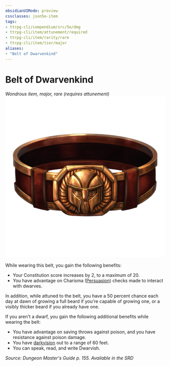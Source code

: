 ```yaml
---
obsidianUIMode: preview
cssclasses: json5e-item
tags:
- ttrpg-cli/compendium/src/5e/dmg
- ttrpg-cli/item/attunement/required
- ttrpg-cli/item/rarity/rare
- ttrpg-cli/item/tier/major
aliases: 
- "Belt of Dwarvenkind"
---
```

# Belt of Dwarvenkind
*Wondrous item, major, rare (requires attunement)*  
![](/CLI/items/img/belt-of-dwarvenkind.webp#right)


While wearing this belt, you gain the following benefits:

- Your Constitution score increases by 2, to a maximum of 20.  
- You have advantage on Charisma ([Persuasion](/CLI/skills.md#Persuasion)) checks made to interact with dwarves.  

In addition, while attuned to the belt, you have a 50 percent chance each day at dawn of growing a full beard if you're capable of growing one, or a visibly thicker beard if you already have one.

If you aren't a dwarf, you gain the following additional benefits while wearing the belt:

- You have advantage on saving throws against poison, and you have resistance against poison damage.  
- You have [darkvision](/CLI/senses.md#Darkvision) out to a range of 60 feet.  
- You can speak, read, and write Dwarvish.  

*Source: Dungeon Master's Guide p. 155. Available in the <span title='Systems Reference Document (5.1)'>SRD</span>*